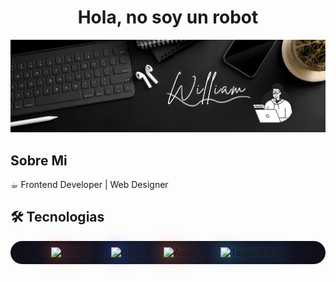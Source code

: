 <div align="center">
  <h1 align="center">Hola, no soy un robot</h1>
</div>
<img src="William.webp">

## Sobre Mi
☕︎ Frontend Developer | Web Designer

## 🛠 Tecnologias

<div align="center" style="border-radius: 20px; padding: 10px 10px; display: flex; justify-content: center; align-items: center; gap: 40px; flex-wrap: wrap; background: linear-gradient(to right, #0f0f1a, #1a1a2e, #0f0f1a);">
    <!-- HTML -->
    <div>
        <img src="https://cdn.jsdelivr.net/gh/devicons/devicon/icons/html5/html5-original.svg" width="50" style="filter: drop-shadow(0 0 12px #e34f26);" title="HTML"/>
    </div>
    <!-- CSS -->
    <div>
        <img src="https://cdn.jsdelivr.net/gh/devicons/devicon/icons/css3/css3-original.svg" width="50" style="filter: drop-shadow(0 0 12px #2965f1);" title="CSS"/>
    </div>
    <!-- Astro -->
    <div>
        <img src="https://cdn.jsdelivr.net/gh/devicons/devicon/icons/astro/astro-original.svg" width="50" style="filter: drop-shadow(0 0 12px #ff5d01);" title="Astro"/>
    </div>
    <!-- Tailwind -->
    <div>
      <img src="https://cdn.jsdelivr.net/gh/devicons/devicon/icons/tailwindcss/tailwindcss-original.svg" width="50" style="filter: drop-shadow(0 0 12px #38bdf8);" title="Tailwind CSS"/>
    </div>
</div>
